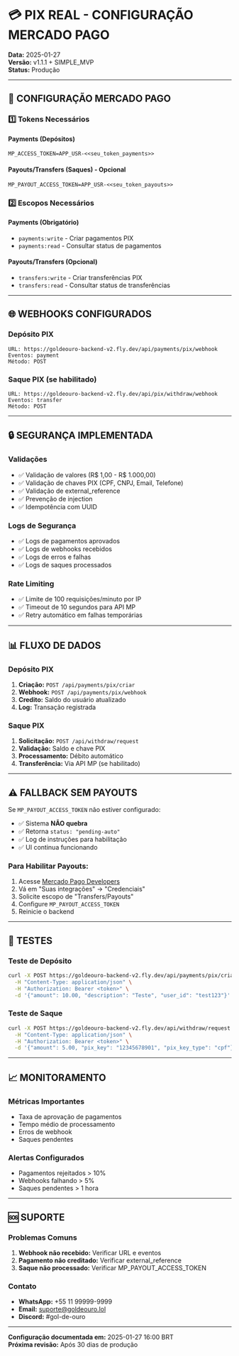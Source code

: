 # 💳 PIX REAL - CONFIGURAÇÃO MERCADO PAGO

**Data:** 2025-01-27  
**Versão:** v1.1.1 + SIMPLE_MVP  
**Status:** Produção

---

## **🔧 CONFIGURAÇÃO MERCADO PAGO**

### **1️⃣ Tokens Necessários**

#### **Payments (Depósitos)**
```env
MP_ACCESS_TOKEN=APP_USR-<<seu_token_payments>>
```

#### **Payouts/Transfers (Saques) - Opcional**
```env
MP_PAYOUT_ACCESS_TOKEN=APP_USR-<<seu_token_payouts>>
```

### **2️⃣ Escopos Necessários**

#### **Payments (Obrigatório)**
- `payments:write` - Criar pagamentos PIX
- `payments:read` - Consultar status de pagamentos

#### **Payouts/Transfers (Opcional)**
- `transfers:write` - Criar transferências PIX
- `transfers:read` - Consultar status de transferências

---

## **🌐 WEBHOOKS CONFIGURADOS**

### **Depósito PIX**
```
URL: https://goldeouro-backend-v2.fly.dev/api/payments/pix/webhook
Eventos: payment
Método: POST
```

### **Saque PIX (se habilitado)**
```
URL: https://goldeouro-backend-v2.fly.dev/api/pix/withdraw/webhook
Eventos: transfer
Método: POST
```

---

## **🔒 SEGURANÇA IMPLEMENTADA**

### **Validações**
- ✅ Validação de valores (R$ 1,00 - R$ 1.000,00)
- ✅ Validação de chaves PIX (CPF, CNPJ, Email, Telefone)
- ✅ Validação de external_reference
- ✅ Prevenção de injection
- ✅ Idempotência com UUID

### **Logs de Segurança**
- ✅ Logs de pagamentos aprovados
- ✅ Logs de webhooks recebidos
- ✅ Logs de erros e falhas
- ✅ Logs de saques processados

### **Rate Limiting**
- ✅ Limite de 100 requisições/minuto por IP
- ✅ Timeout de 10 segundos para API MP
- ✅ Retry automático em falhas temporárias

---

## **📊 FLUXO DE DADOS**

### **Depósito PIX**
1. **Criação:** `POST /api/payments/pix/criar`
2. **Webhook:** `POST /api/payments/pix/webhook`
3. **Credito:** Saldo do usuário atualizado
4. **Log:** Transação registrada

### **Saque PIX**
1. **Solicitação:** `POST /api/withdraw/request`
2. **Validação:** Saldo e chave PIX
3. **Processamento:** Débito automático
4. **Transferência:** Via API MP (se habilitado)

---

## **⚠️ FALLBACK SEM PAYOUTS**

Se `MP_PAYOUT_ACCESS_TOKEN` não estiver configurado:

- ✅ Sistema **NÃO quebra**
- ✅ Retorna `status: "pending-auto"`
- ✅ Log de instruções para habilitação
- ✅ UI continua funcionando

### **Para Habilitar Payouts:**
1. Acesse [Mercado Pago Developers](https://developers.mercadopago.com)
2. Vá em "Suas integrações" → "Credenciais"
3. Solicite escopo de "Transfers/Payouts"
4. Configure `MP_PAYOUT_ACCESS_TOKEN`
5. Reinicie o backend

---

## **🧪 TESTES**

### **Teste de Depósito**
```bash
curl -X POST https://goldeouro-backend-v2.fly.dev/api/payments/pix/criar \
  -H "Content-Type: application/json" \
  -H "Authorization: Bearer <token>" \
  -d '{"amount": 10.00, "description": "Teste", "user_id": "test123"}'
```

### **Teste de Saque**
```bash
curl -X POST https://goldeouro-backend-v2.fly.dev/api/withdraw/request \
  -H "Content-Type: application/json" \
  -H "Authorization: Bearer <token>" \
  -d '{"amount": 5.00, "pix_key": "12345678901", "pix_key_type": "cpf"}'
```

---

## **📈 MONITORAMENTO**

### **Métricas Importantes**
- Taxa de aprovação de pagamentos
- Tempo médio de processamento
- Erros de webhook
- Saques pendentes

### **Alertas Configurados**
- Pagamentos rejeitados > 10%
- Webhooks falhando > 5%
- Saques pendentes > 1 hora

---

## **🆘 SUPORTE**

### **Problemas Comuns**
1. **Webhook não recebido:** Verificar URL e eventos
2. **Pagamento não creditado:** Verificar external_reference
3. **Saque não processado:** Verificar MP_PAYOUT_ACCESS_TOKEN

### **Contato**
- **WhatsApp:** +55 11 99999-9999
- **Email:** suporte@goldeouro.lol
- **Discord:** #gol-de-ouro

---

**Configuração documentada em:** 2025-01-27 16:00 BRT  
**Próxima revisão:** Após 30 dias de produção